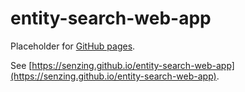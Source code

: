 # entity-search-web-app

Placeholder for [GitHub pages](https://pages.github.com/).

See [https://senzing.github.io/entity-search-web-app](https://senzing.github.io/entity-search-web-app).
